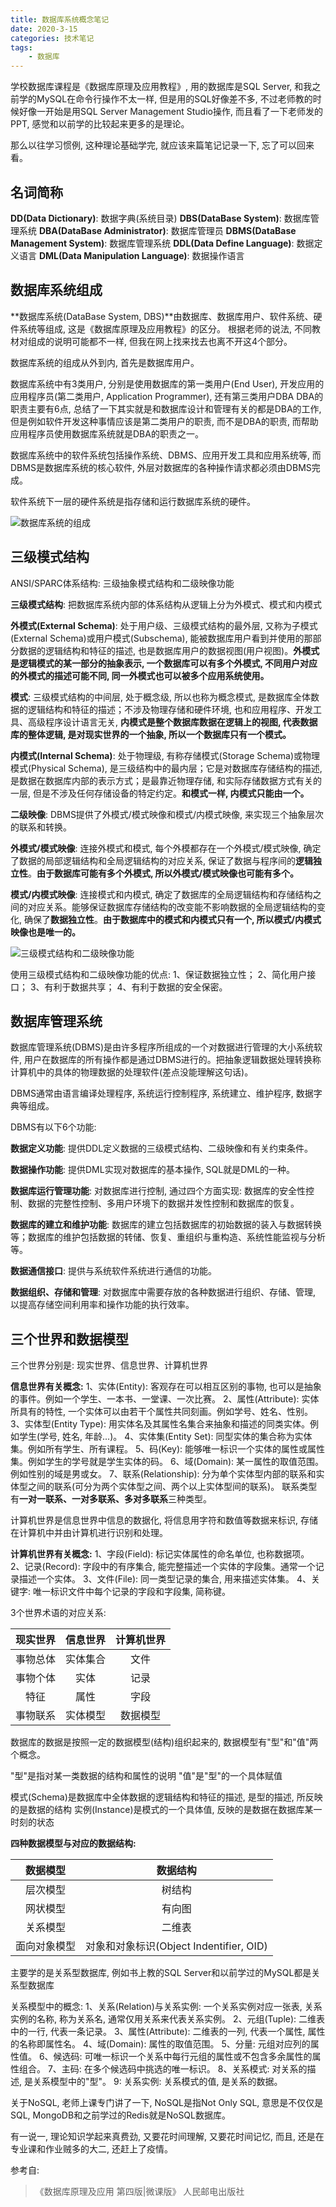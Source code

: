 ```yaml
---
title: 数据库系统概念笔记
date: 2020-3-15
categories: 技术笔记
tags:
    - 数据库
---
```


学校数据库课程是《数据库原理及应用教程》, 用的数据库是SQL Server, 和我之前学的MySQL在命令行操作不太一样, 但是用的SQL好像差不多, 不过老师教的时候好像一开始是用SQL Server Management Studio操作, 而且看了一下老师发的PPT, 感觉和以前学的比较起来更多的是理论。

那么以往学习惯例, 这种理论基础学完, 就应该来篇笔记记录一下, 忘了可以回来看。

<!--more-->

## 名词简称

**DD(Data Dictionary)**: 数据字典(系统目录)
**DBS(DataBase System)**: 数据库管理系统
**DBA(DataBase Administrator)**: 数据库管理员
**DBMS(DataBase Management System)**: 数据库管理系统
**DDL(Data Define Language)**: 数据定义语言
**DML(Data Manipulation Language)**: 数据操作语言

## 数据库系统组成

**数据库系统(DataBase System, DBS)**由数据库、数据库用户、软件系统、硬件系统等组成, 这是《数据库原理及应用教程》的区分。
根据老师的说法, 不同教材对组成的说明可能都不一样, 但我在网上找来找去也离不开这4个部分。

数据库系统的组成从外到内, 首先是数据库用户。

数据库系统中有3类用户, 分别是使用数据库的第一类用户(End User), 开发应用的应用程序员(第二类用户, Application Programmer), 还有第三类用户DBA
DBA的职责主要有6点, 总结了一下其实就是和数据库设计和管理有关的都是DBA的工作, 但是例如软件开发这种事情应该是第二类用户的职责, 而不是DBA的职责, 而帮助应用程序员使用数据库系统就是DBA的职责之一。

数据库系统中的软件系统包括操作系统、DBMS、应用开发工具和应用系统等, 而DBMS是数据库系统的核心软件, 外层对数据库的各种操作请求都必须由DBMS完成。

软件系统下一层的硬件系统是指存储和运行数据库系统的硬件。

![数据库系统的组成](/images/数据库笔记/数据库系统组成.png)

## 三级模式结构

ANSI/SPARC体系结构: 三级抽象模式结构和二级映像功能

**三级模式结构**: 把数据库系统内部的体系结构从逻辑上分为外模式、模式和内模式

**外模式(External Schema)**: 处于用户级、三级模式结构的最外层, 又称为子模式(External Schema)或用户模式(Subschema), 能被数据库用户看到并使用的那部分数据的逻辑结构和特征的描述, 也是数据库用户的数据视图(用户视图)。**外模式是逻辑模式的某一部分的抽象表示, 一个数据库可以有多个外模式, 不同用户对应的外模式的描述可能不同, 同一外模式也可以被多个应用系统使用。**

**模式**: 三级模式结构的中间层, 处于概念级, 所以也称为概念模式, 是数据库全体数据的逻辑结构和特征的描述；不涉及物理存储和硬件环境, 也和应用程序、开发工具、高级程序设计语言无关, **内模式是整个数据库数据在逻辑上的视图, 代表数据库的整体逻辑, 是对现实世界的一个抽象, 所以一个数据库只有一个模式。**

**内模式(Internal Schema)**: 处于物理级, 有称存储模式(Storage Schema)或物理模式(Physical Schema), 是三级结构中的最内层；它是对数据库存储结构的描述, 是数据在数据库内部的表示方式；是最靠近物理存储, 和实际存储数据方式有关的一层, 但是不涉及任何存储设备的特定约定。**和模式一样, 内模式只能由一个。**

**二级映像**: DBMS提供了外模式/模式映像和模式/内模式映像, 来实现三个抽象层次的联系和转换。

**外模式/模式映像**: 连接外模式和模式, 每个外模都存在一个外模式/模式映像, 确定了数据的局部逻辑结构和全局逻辑结构的对应关系, 保证了数据与程序间的**逻辑独立性**。**由于数据库可能有多个外模式, 所以外模式/模式映像也可能有多个。**

**模式/内模式映像**: 连接模式和内模式, 确定了数据库的全局逻辑结构和存储结构之间的对应关系。能够保证数据库存储结构的改变能不影响数据的全局逻辑结构的变化, 确保了**数据独立性**。**由于数据库中的模式和内模式只有一个, 所以模式/内模式映像也是唯一的。**

![三级模式结构和二级映像功能](/images/数据库笔记/三级模式和二级映像.png)

使用三级模式结构和二级映像功能的优点:
1、保证数据独立性；
2、简化用户接口；
3、有利于数据共享；
4、有利于数据的安全保密。

## 数据库管理系统

数据库管理系统(DBMS)是由许多程序所组成的一个对数据进行管理的大小系统软件, 用户在数据库的所有操作都是通过DBMS进行的。把抽象逻辑数据处理转换称计算机中的具体的物理数据的处理软件(差点没能理解这句话)。

DBMS通常由语言编译处理程序, 系统运行控制程序, 系统建立、维护程序, 数据字典等组成。

DBMS有以下6个功能:

**数据定义功能**: 提供DDL定义数据的三级模式结构、二级映像和有关约束条件。

**数据操作功能**: 提供DML实现对数据库的基本操作, SQL就是DML的一种。

**数据库运行管理功能**: 对数据库进行控制, 通过四个方面实现: 数据库的安全性控制、数据的完整性控制、多用户环境下的数据并发性控制和数据库的恢复。

**数据库的建立和维护功能**: 数据库的建立包括数据库的初始数据的装入与数据转换等；数据库的维护包括数据的转储、恢复、重组织与重构造、系统性能监视与分析等。

**数据通信接口**: 提供与系统软件系统进行通信的功能。

**数据组织、存储和管理**: 对数据库中需要存放的各种数据进行组织、存储、管理, 以提高存储空间利用率和操作功能的执行效率。

## 三个世界和数据模型

三个世界分别是: 现实世界、信息世界、计算机世界

**信息世界有关概念:**
1、实体(Entity): 客观存在可以相互区别的事物, 也可以是抽象的事件。例如一个学生、一本书、一堂课、一次比赛。
2、属性(Attribute): 实体所具有的特性, 一个实体可以由若干个属性共同刻画。例如学号、姓名、性别。
3、实体型(Entity Type): 用实体名及其属性名集合来抽象和描述的同类实体。例如学生(学号, 姓名, 年龄...)。
4、实体集(Entity Set): 同型实体的集合称为实体集。例如所有学生、所有课程。
5、码(Key): 能够唯一标识一个实体的属性或属性集。例如学生的学号就是学生实体的码。
6、域(Domain): 某一属性的取值范围。例如性别的域是男或女。
7、联系(Relationship): 分为单个实体型内部的联系和实体型之间的联系(可分为两个实体型之间、两个以上实体型间的联系)。
联系类型有**一对一联系、一对多联系、多对多联系**三种类型。

计算机世界是信息世界中信息的数据化, 将信息用字符和数值等数据来标识, 存储在计算机中并由计算机进行识别和处理。

**计算机世界有关概念:**
1、字段(Field): 标记实体属性的命名单位, 也称数据项。
2、记录(Record): 字段中的有序集合, 能完整描述一个实体的字段集。通常一个记录描述一个实体。
3、文件(File): 同一类型记录的集合, 用来描述实体集。
4、关键字: 唯一标识文件中每个记录的字段和字段集, 简称键。

3个世界术语的对应关系:

| 现实世界 | 信息世界 | 计算机世界 |
| :----: | :----: | :----: |
| 事物总体 | 实体集合 | 文件 |
| 事物个体 | 实体 | 记录 |
| 特征 | 属性 | 字段 |
| 事物联系 | 实体模型 | 数据模型 |

数据库的数据是按照一定的数据模型(结构)组织起来的, 数据模型有"型"和"值"两个概念。

"型"是指对某一类数据的结构和属性的说明
"值"是"型"的一个具体赋值

模式(Schema)是数据库中全体数据的逻辑结构和特征的描述, 是型的描述, 所反映的是数据的结构
实例(Instance)是模式的一个具体值, 反映的是数据在数据库某一时刻的状态

**四种数据模型与对应的数据结构:**

| 数据模型 | 数据结构 |
| :----: | :----: |
| 层次模型 | 树结构 |
| 网状模型 | 有向图 |
| 关系模型 | 二维表 |
| 面向对象模型 | 对象和对象标识(Object Indentifier, OID) |

主要学的是关系型数据库, 例如书上教的SQL Server和以前学过的MySQL都是关系型数据库

关系模型中的概念:
1、关系(Relation)与关系实例: 一个关系实例对应一张表, 关系实例的名称, 称为关系名, 通常仅用关系来代表关系实例。
2、元组(Tuple): 二维表中的一行, 代表一条记录。
3、属性(Attribute): 二维表的一列, 代表一个属性, 属性的名称即属性名。
4、域(Domain): 属性的取值范围。
5、分量: 元组对应列的属性值。
6、候选码: 可唯一标识一个关系中每行元组的属性或不包含多余属性的属性组合。
7、主码: 在多个候选码中挑选的唯一标识。
8、关系模式: 对关系的描述, 是关系模型中的"型"。
9: 关系实例: 关系模式的值, 是关系的数据。

关于NoSQL, 老师上课专门讲了一下, NoSQL是指Not Only SQL, 意思是不仅仅是SQL, MongoDB和之前学过的Redis就是NoSQL数据库。

有一说一, 理论知识学起来真费劲, 又要花时间理解, 又要花时间记忆, 而且, 还是在专业课和作业贼多的大二, 还赶上了疫情。

参考自:
>《数据库原理及应用 第四版|微课版》 人民邮电出版社
